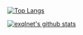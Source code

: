 [![Top Langs](https://github-readme-stats.vercel.app/api/top-langs/?username=exqlnet)](https://github.com/anuraghazra/github-readme-stats?hide=html)

[![exqlnet's github stats](https://github-readme-stats.vercel.app/api?username=exqlnet)](https://github.com/anuraghazra/github-readme-stats&show_icons=true)

